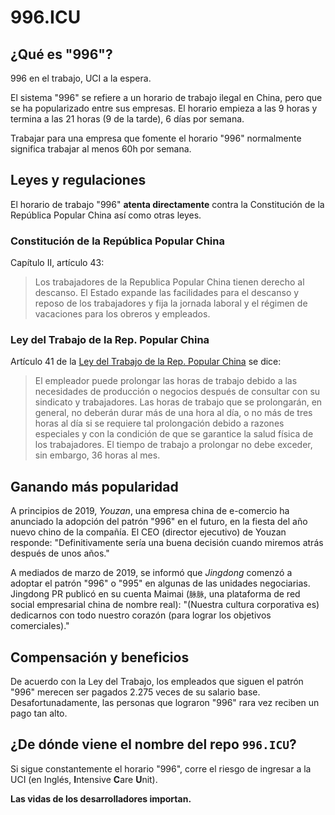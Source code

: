 996.ICU
===

## ¿Qué es "996"?
996 en el trabajo, UCI a la espera.

El sistema "996" se refiere a un horario de trabajo ilegal en China, pero que se ha popularizado entre sus empresas. El horario empieza a las 9 horas y termina a las 21 horas (9 de la tarde), 6 días por semana.

Trabajar para una empresa que fomente el horario "996" normalmente significa trabajar al menos 60h por semana.

## Leyes y regulaciones
El horario de trabajo "996" **atenta directamente** contra la Constitución de la República Popular China así como otras leyes.

### Constitución de la República Popular China
Capítulo II, artículo 43:

>Los trabajadores de la Republica Popular China tienen derecho al descanso.
>El Estado expande las facilidades para el descanso y reposo de los
trabajadores y fija la jornada laboral y el régimen de vacaciones para
los obreros y empleados.

### Ley del Trabajo de la Rep. Popular China
Artículo 41 de la [Ley del Trabajo de la Rep. Popular China](http://www.china.org.cn/living_in_china/abc/2009-07/15/content_18140508.htm) se dice:

>El empleador puede prolongar las horas de trabajo debido a las necesidades de producción o negocios después de consultar con su sindicato y trabajadores. Las horas de trabajo que se prolongarán, en general, no deberán durar más de una hora al día, o no más de tres horas al día si se requiere tal prolongación debido a razones especiales y con la condición de que se garantice la salud física de los trabajadores. El tiempo de trabajo a prolongar no debe exceder, sin embargo, 36 horas al mes.

## Ganando más popularidad
A principios de 2019, _Youzan_, una empresa china de e-comercio ha anunciado la adopción del patrón "996" en el futuro, en la fiesta del año nuevo chino de la compañía. El CEO (director ejecutivo) de Youzan responde: "Definitivamente sería una buena decisión cuando miremos atrás después de unos años."

A mediados de marzo de 2019, se informó que _Jingdong_ comenzó a adoptar el patrón "996" o "995" en algunas de las unidades negociarias. Jingdong PR publicó en su cuenta Maimai (`脉脉`, una plataforma de red social empresarial china de nombre real): "(Nuestra cultura corporativa es) dedicarnos con todo nuestro corazón (para lograr los objetivos comerciales)."

## Compensación y beneficios
De acuerdo con la Ley del Trabajo, los empleados que siguen el patrón "996" merecen ser pagados 2.275 veces de su salario base. Desafortunadamente, las personas que lograron "996" rara vez reciben un pago tan alto.

## ¿De dónde viene el nombre del repo `996.ICU`?
Si sigue constantemente el horario "996", corre el riesgo de ingresar a la UCI (en Inglés, **I**ntensive **C**are **U**nit).

**Las vidas de los desarrolladores importan.**
